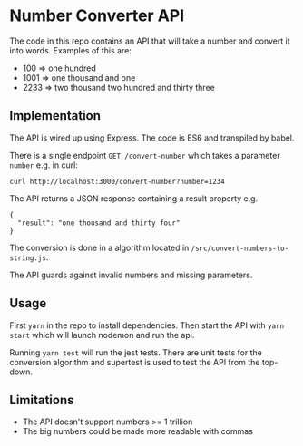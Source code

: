 # Number Converter API

The code in this repo contains an API that will take a number and convert it into words. Examples of this 
are:

- 100 => one hundred
- 1001 => one thousand and one
- 2233 => two thousand two hundred and thirty three 

## Implementation

The API is wired up using Express. The code is ES6 and transpiled by babel.

There is a single endpoint `GET /convert-number` which takes a parameter `number` e.g. in curl: 

``
curl http://localhost:3000/convert-number?number=1234
``

The API returns a JSON response containing a result property e.g.

```
{
  "result": "one thousand and thirty four"
}
```

The conversion is done in a algorithm located in `/src/convert-numbers-to-string.js`.

The API guards against invalid numbers and missing parameters.

## Usage

First `yarn` in the repo to install dependencies. Then start the API with `yarn start` which will launch nodemon
and run the api.

Running `yarn test` will run the jest tests. There are unit tests for the conversion algorithm and supertest
is used to test the API from the top-down.

## Limitations

- The API doesn't support numbers >= 1 trillion
- The big numbers could be made more readable with commas 

